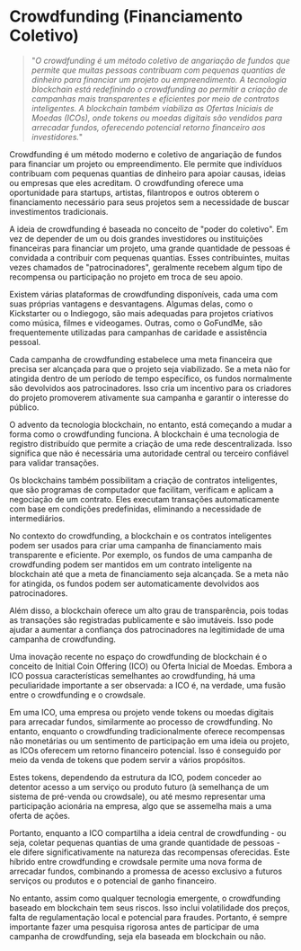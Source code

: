 # Crowdfunding (Financiamento Coletivo)

>"*O crowdfunding é um método coletivo de angariação de fundos que permite que muitas pessoas contribuam com pequenas quantias de dinheiro para financiar um projeto ou empreendimento. A tecnologia blockchain está redefinindo o crowdfunding ao permitir a criação de campanhas mais transparentes e eficientes por meio de contratos inteligentes. A blockchain também viabiliza as Ofertas Iniciais de Moedas (ICOs), onde tokens ou moedas digitais são vendidos para arrecadar fundos, oferecendo potencial retorno financeiro aos investidores.*"

Crowdfunding é um método moderno e coletivo de angariação de fundos para financiar um projeto ou empreendimento. Ele permite que indivíduos contribuam com pequenas quantias de dinheiro para apoiar causas, ideias ou empresas que eles acreditam. O crowdfunding oferece uma oportunidade para startups, artistas, filantropos e outros obterem o financiamento necessário para seus projetos sem a necessidade de buscar investimentos tradicionais.

A ideia de crowdfunding é baseada no conceito de "poder do coletivo". Em vez de depender de um ou dois grandes investidores ou instituições financeiras para financiar um projeto, uma grande quantidade de pessoas é convidada a contribuir com pequenas quantias. Esses contribuintes, muitas vezes chamados de "patrocinadores", geralmente recebem algum tipo de recompensa ou participação no projeto em troca de seu apoio.

Existem várias plataformas de crowdfunding disponíveis, cada uma com suas próprias vantagens e desvantagens. Algumas delas, como o Kickstarter ou o Indiegogo, são mais adequadas para projetos criativos como música, filmes e videogames. Outras, como o GoFundMe, são frequentemente utilizadas para campanhas de caridade e assistência pessoal.

Cada campanha de crowdfunding estabelece uma meta financeira que precisa ser alcançada para que o projeto seja viabilizado. Se a meta não for atingida dentro de um período de tempo específico, os fundos normalmente são devolvidos aos patrocinadores. Isso cria um incentivo para os criadores do projeto promoverem ativamente sua campanha e garantir o interesse do público.

O advento da tecnologia blockchain, no entanto, está começando a mudar a forma como o crowdfunding funciona. A blockchain é uma tecnologia de registro distribuído que permite a criação de uma rede descentralizada. Isso significa que não é necessária uma autoridade central ou terceiro confiável para validar transações.

Os blockchains também possibilitam a criação de contratos inteligentes, que são programas de computador que facilitam, verificam e aplicam a negociação de um contrato. Eles executam transações automaticamente com base em condições predefinidas, eliminando a necessidade de intermediários.

No contexto do crowdfunding, a blockchain e os contratos inteligentes podem ser usados para criar uma campanha de financiamento mais transparente e eficiente. Por exemplo, os fundos de uma campanha de crowdfunding podem ser mantidos em um contrato inteligente na blockchain até que a meta de financiamento seja alcançada. Se a meta não for atingida, os fundos podem ser automaticamente devolvidos aos patrocinadores.

Além disso, a blockchain oferece um alto grau de transparência, pois todas as transações são registradas publicamente e são imutáveis. Isso pode ajudar a aumentar a confiança dos patrocinadores na legitimidade de uma campanha de crowdfunding.

Uma inovação recente no espaço do crowdfunding de blockchain é o conceito de Initial Coin Offering (ICO) ou Oferta Inicial de Moedas. Embora a ICO possua características semelhantes ao crowdfunding, há uma peculiaridade importante a ser observada: a ICO é, na verdade, uma fusão entre o crowdfunding e o crowdsale.

Em uma ICO, uma empresa ou projeto vende tokens ou moedas digitais para arrecadar fundos, similarmente ao processo de crowdfunding. No entanto, enquanto o crowdfunding tradicionalmente oferece recompensas não monetárias ou um sentimento de participação em uma ideia ou projeto, as ICOs oferecem um retorno financeiro potencial. Isso é conseguido por meio da venda de tokens que podem servir a vários propósitos.

Estes tokens, dependendo da estrutura da ICO, podem conceder ao detentor acesso a um serviço ou produto futuro (à semelhança de um sistema de pré-venda ou crowdsale), ou até mesmo representar uma participação acionária na empresa, algo que se assemelha mais a uma oferta de ações.

Portanto, enquanto a ICO compartilha a ideia central de crowdfunding - ou seja, coletar pequenas quantias de uma grande quantidade de pessoas - ele difere significativamente na natureza das recompensas oferecidas. Este híbrido entre crowdfunding e crowdsale permite uma nova forma de arrecadar fundos, combinando a promessa de acesso exclusivo a futuros serviços ou produtos e o potencial de ganho financeiro.

No entanto, assim como qualquer tecnologia emergente, o crowdfunding baseado em blockchain tem seus riscos. Isso inclui volatilidade dos preços, falta de regulamentação local e potencial para fraudes. Portanto, é sempre importante fazer uma pesquisa rigorosa antes de participar de uma campanha de crowdfunding, seja ela baseada em blockchain ou não.